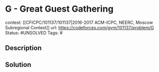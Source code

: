 # G - Great Guest Gathering

contest: [[CFICPC/101137/101137|2016-2017 ACM-ICPC, NEERC, Moscow Subregional Contest]]
url: https://codeforces.com/gym/101137/problem/G
Status: #UNSOLVED
Tags: #

## Description

## Solution

